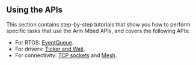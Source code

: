 ## Using the APIs

This section contains step-by-step tutorials that show you how to perform specific tasks that use the Arm Mbed APIs, and covers the following APIs:

- For RTOS: [EventQueue](/docs/v5.6/tutorials/the-eventqueue-api.html).
- For drivers: [Ticker and Wait](/docs/v5.6/tutorials/application-flow-control.html).
- For connectivity: [TCP sockets](/docs/v5.6/tutorials/cellular-tcp-sockets.html) and [Mesh](/docs/v5.6/tutorials/mesh.html).
